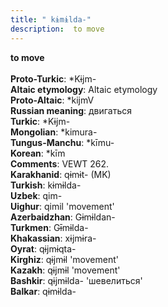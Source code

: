 ```yaml
---
title: " kɨmɨlda-"
description:  to move
---
```

<strong> to move</strong><br><br>
<strong>Proto-Turkic</strong>:  *Kɨjm-<br>
<strong>Altaic etymology</strong>:  Altaic etymology<br>
<strong> Proto-Altaic</strong>:  *kijmV<br>
<strong>Russian meaning</strong>:  двигаться<br>
<strong>Turkic</strong>:  *Kɨjm-<br>
<strong>Mongolian</strong>:  *kimura-<br>
<strong>Tungus-Manchu</strong>:  *kīmu-<br>
<strong>Korean</strong>:  *kīm<br>
<strong>Comments</strong>:  VEWT 262.<br>
<strong>Karakhanid</strong>:  qɨmɨt- (MK)<br>
<strong>Turkish</strong>:  kɨmɨlda-<br>
<strong>Uzbek</strong>:  qim-<br>
<strong>Uighur</strong>:  qimil 'movement'<br>
<strong>Azerbaidzhan</strong>:  Gɨmɨldan-<br>
<strong>Turkmen</strong>:  Gɨ̄mɨlda-<br>
<strong>Khakassian</strong>:  xɨjmɨra-<br>
<strong>Oyrat</strong>:  qɨjmɨqta-<br>
<strong>Kirghiz</strong>:  qɨjmɨl 'movement'<br>
<strong>Kazakh</strong>:  qɨjmɨl 'movement'<br>
<strong>Bashkir</strong>:  qɨjmɨlda- 'шевелиться'<br>
<strong>Balkar</strong>:  qɨmɨlda-<br>


